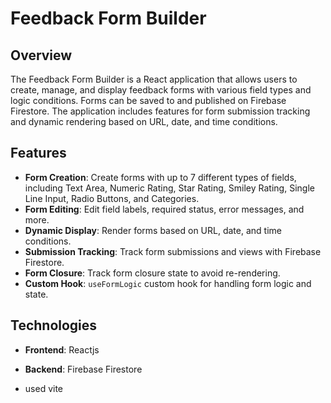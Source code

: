 # Feedback Form Builder

## Overview

The Feedback Form Builder is a React application that allows users to create, manage, and display feedback forms with various field types and logic conditions. Forms can be saved to and published on Firebase Firestore. The application includes features for form submission tracking and dynamic rendering based on URL, date, and time conditions.

## Features

- **Form Creation**: Create forms with up to 7 different types of fields, including Text Area, Numeric Rating, Star Rating, Smiley Rating, Single Line Input, Radio Buttons, and Categories.
- **Form Editing**: Edit field labels, required status, error messages, and more.
- **Dynamic Display**: Render forms based on URL, date, and time conditions.
- **Submission Tracking**: Track form submissions and views with Firebase Firestore.
- **Form Closure**: Track form closure state to avoid re-rendering.
- **Custom Hook**: `useFormLogic` custom hook for handling form logic and state.

## Technologies

- **Frontend**: Reactjs
- **Backend**: Firebase Firestore

- used vite
